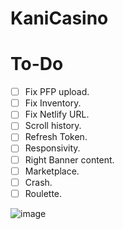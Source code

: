# KaniCasino

# To-Do
- [ ] Fix PFP upload.
- [ ] Fix Inventory.
- [ ] Fix Netlify URL.
- [ ] Scroll history.
- [ ] Refresh Token.
- [ ] Responsivity.
- [ ] Right Banner content.
- [ ] Marketplace.
- [ ] Crash.
- [ ] Roulette.

![image](https://user-images.githubusercontent.com/65428910/235279117-30bfaaa1-b8c5-46ae-9880-2b8b209c35c4.png)
